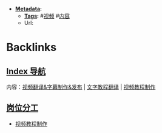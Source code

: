 - **[Metadata](<Metadata.md>):**
    - **[Tags](<Tags.md>):** #[视频](<视频.md>) #[内容](<内容.md>)
    - Url:

# Backlinks
## [Index 导航](<Index 导航.md>)
内容：[视频翻译&字幕制作&发布](<视频翻译&字幕制作&发布.md>) | [文字教程翻译](<文字教程翻译.md>) | [视频教程制作](<视频教程制作.md>)

## [岗位分工](<岗位分工.md>)
- [视频教程制作](<视频教程制作.md>)

